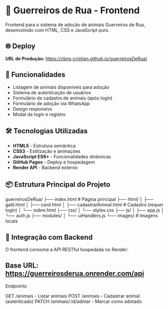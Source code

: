 # 🐾 Guerreiros de Rua - Frontend

Frontend para o sistema de adoção de animais Guerreiros de Rua, desenvolvido com HTML, CSS e JavaScript puro.

## 🌐 Deploy
**URL de Produção:** https://cbns-cristian.github.io/guerreirosDeRua/

## 🚀 Funcionalidades

- Listagem de animais disponíveis para adoção
- Sistema de autenticação de usuários
- Formulário de cadastro de animais (após login)
- Formulário de adoção via WhatsApp
- Design responsivo
- Modal de login e registro

## 🛠️ Tecnologias Utilizadas

- **HTML5** - Estrutura semântica
- **CSS3** - Estilização e animações
- **JavaScript ES6+** - Funcionalidades dinâmicas
- **GitHub Pages** - Deploy e hospedagem
- **Render API** - Backend externo

## 📦 Estrutura Principal do Projeto

guerreirosDeRua/
├── index.html # Página principal
├── html/
│ ├── gatil.html 
│ ├── canil.html
│ ├── cadastrarAnimal.html # Cadastro (requer login)
│ └── sobre.html 
├── css/
│ └── styles.css 
├── js/
│ ├── app.js 
│ └── auth.js
├── modules/
│ └── uiHandlers.js 
└── images/ # Imagens locais

## 🔌 Integração com Backend
O frontend consome a API RESTful hospedada no Render:

## Base URL: https://guerreirosderua.onrender.com/api

Endpoints:

GET /animais - Listar animais
POST /animais - Cadastrar animal (autenticado)
PATCH /animais/:id/adotar - Marcar como adotado